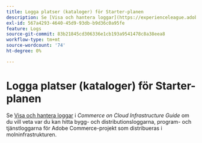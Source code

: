 ```yaml
---
title: Logga platser (kataloger) för Starter-planen
description: Se [Visa och hantera loggar](https://experienceleague.adobe.com/docs/commerce-cloud-service/user-guide/develop/test/log-locations.html) i *Commerce on Cloud Infrastructure Guide* för att lära dig var du kan hitta bygg- och driftsättningsloggar, program- och tjänstloggar för ditt projekt.
exl-id: 567a4293-4640-45d9-93db-b9d36c0a95fe
feature: Logs
source-git-commit: 83b21845cd306336e1cb193a9541478c8a38eea8
workflow-type: tm+mt
source-wordcount: '74'
ht-degree: 0%

---
```


# Logga platser (kataloger) för Starter-planen

Se [Visa och hantera loggar](https://experienceleague.adobe.com/docs/commerce-cloud-service/user-guide/develop/test/log-locations.html) i *Commerce on Cloud Infrastructure Guide* om du vill veta var du kan hitta bygg- och distributionsloggarna, program- och tjänstloggarna för Adobe Commerce-projekt som distribueras i molninfrastrukturen.
